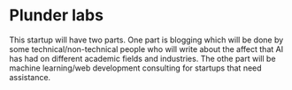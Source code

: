 # Plunder labs

This startup will have two parts. One part is blogging which will be done by some technical/non-technical people who will write about the affect that AI has had on different academic fields and industries. The othe part will be machine learning/web development consulting for startups that need assistance.  
